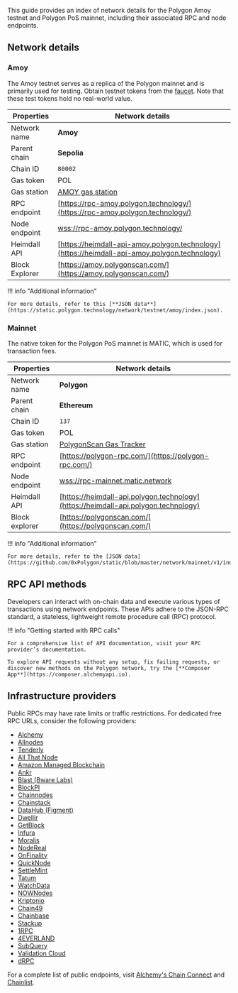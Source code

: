 <!--
---
comments: true
---
-->

This guide provides an index of network details for the Polygon Amoy testnet and Polygon PoS mainnet, including their associated RPC and node endpoints.

## Network details

### Amoy

The Amoy testnet serves as a replica of the Polygon mainnet and is primarily used for testing. Obtain testnet tokens from the [faucet](https://faucet.polygon.technology/). Note that these test tokens hold no real-world value.

| Properties       | Network details                                                                                    |
| ---------------- | -------------------------------------------------------------------------------------------------- |
| Network name     | **Amoy**                                                                                           |
| Parent chain     | **Sepolia**                                                                                        |
| Chain ID         | `80002`                                                                                            |
| Gas token        | POL                                                                                              |
| Gas station      | [AMOY gas station](https://gasstation-testnet.polygon.technology/amoy)                             |
| RPC endpoint     | [https://rpc-amoy.polygon.technology/](https://rpc-amoy.polygon.technology/)                       |
| Node endpoint    | [wss://rpc-amoy.polygon.technology/](wss://rpc-amoy.polygon.technology/)                           |
| Heimdall API     | [https://heimdall-api-amoy.polygon.technology](https://heimdall-api-amoy.polygon.technology)       |
| Block Explorer   | [https://amoy.polygonscan.com/](https://amoy.polygonscan.com/)                                     |

!!! info "Additional information"

    For more details, refer to this [**JSON data**](https://static.polygon.technology/network/testnet/amoy/index.json).


### Mainnet

The native token for the Polygon PoS mainnet is MATIC, which is used for transaction fees.

| Properties       | Network details                                                                                    |
| ---------------- | -------------------------------------------------------------------------------------------------- |
| Network name     | **Polygon**                                                                                        |
| Parent chain     | **Ethereum**                                                                                       |
| Chain ID         | `137`                                                                                              |
| Gas token        | POL                                                                                              |
| Gas station      | [PolygonScan Gas Tracker](https://polygonscan.com/gastracker)                                      |
| RPC endpoint     | [https://polygon-rpc.com/](https://polygon-rpc.com/)                                               |
| Node endpoint    | [wss://rpc-mainnet.matic.network](wss://rpc-mainnet.matic.network)                                 |
| Heimdall API     | [https://heimdall-api.polygon.technology](https://heimdall-api.polygon.technology)                 |
| Block explorer   | [https://polygonscan.com/](https://polygonscan.com/)                                               |


!!! info "Additional information"
    
    For more details, refer to the [JSON data](https://github.com/0xPolygon/static/blob/master/network/mainnet/v1/index.json).

## RPC API methods

Developers can interact with on-chain data and execute various types of transactions using network endpoints. These APIs adhere to the JSON-RPC standard, a stateless, lightweight remote procedure call (RPC) protocol.

!!! info "Getting started with RPC calls"

    For a comprehensive list of API documentation, visit your RPC provider’s documentation. 
    
    To explore API requests without any setup, fix failing requests, or discover new methods on the Polygon network, try the [**Composer App**](https://composer.alchemyapi.io).


## Infrastructure providers

Public RPCs may have rate limits or traffic restrictions. For dedicated free RPC URLs, consider the following providers:

- [Alchemy](https://www.alchemy.com/)
- [Allnodes](https://polygon.publicnode.com)
- [Tenderly](https://tenderly.co/web3-gateway)
- [All That Node](https://www.allthatnode.com/polygon.dsrv)
- [Amazon Managed Blockchain](https://aws.amazon.com/managed-blockchain/)
- [Ankr](https://www.ankr.com/)
- [Blast (Bware Labs)](https://blastapi.io/)
- [BlockPI](https://blockpi.io/)
- [Chainnodes](https://www.chainnodes.org/)
- [Chainstack](https://chainstack.com/build-better-with-polygon/)
- [DataHub (Figment)](https://datahub.figment.io)
- [Dwellir](https://www.dwellir.com/networks/polygon)
- [GetBlock](https://getblock.io/en/)
- [Infura](https://infura.io)
- [Moralis](https://moralis.io/nodes/?utm_source=polygon-docs&utm_medium=partner-docs)
- [NodeReal](https://nodereal.io)
- [OnFinality](https://onfinality.io/)
- [QuickNode](https://www.quicknode.com/chains/matic)
- [SettleMint](https://docs.settlemint.com/docs/polygon-connect-to-a-node)
- [Tatum](https://tatum.io/)
- [WatchData](https://docs.watchdata.io/blockchain-apis/polygon-api)
- [NOWNodes](https://nownodes.io/nodes/polygon-matic)
- [Kriptonio](https://kriptonio.com/)
- [Chain49](https://chain49.com/)
- [Chainbase](https://chainbase.com/)
- [Stackup](https://www.stackup.sh/)
- [1RPC](https://1rpc.io/)
- [4EVERLAND](https://docs.4everland.org/rpc-beta/polygon)
- [SubQuery](https://subquery.network/rpc)
- [Validation Cloud](https://app.validationcloud.io)
- [dRPC](https://drpc.org/chainlist/polygon)

For a complete list of public endpoints, visit [Alchemy's Chain Connect](https://www.alchemy.com/chain-connect/chain/polygon-pos) and [Chainlist](https://chainlist.org/?search=Polygon+Mainnet).

